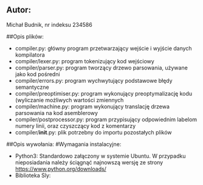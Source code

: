 ## Autor: 
Michał Budnik, nr indeksu 234586

##Opis plików:
 - compiler.py: główny program przetwarzający wejście i wyjście danych kompilatora
 - compiler/lexer.py: program tokenizujący kod wejściowy
 - compiler/parser.py: program tworzący drzewo parsowania, używane jako kod pośredni
 - compiler/errors.py: program wychwytujący podstawowe błędy semantyczne
 - compiler/preoptimiser.py: program wykonujący preoptymalizację kodu (wyliczanie możliwych wartości zmiennych
 - compiler/machine.py: program wykonujący translację drzewa parsowania na kod asemblerowy
 - compiler/postprocessor.py: program przypisujący odpowiednim labelom numery linii, oraz czyszczący kod z komentarzy
 - compiler/__init__.py: plik potrzebny do importu pozostałych plików

##Opis wywołania:
#Wymagania instalacyjne:
 - Python3: Standardowo załączony w systemie Ubuntu. W przypadku nieposiadania należy ściągnąć najnowszą wersję ze strony https://www.python.org/downloads/
 - Biblioteka Sly: 
